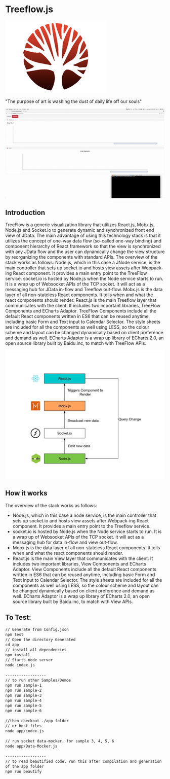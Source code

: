 
# Treeflow.js

![](/doc/treeflow.png)

"The purpose of art is washing the dust of daily life off our souls"

![](/doc/treeflow.gif)

## Introduction

TreeFlow is a generic visualization library that utilizes React.js, Mobx.js, Node.js and Socket.io to generate dynamic and synchronized front end view of JData. The main advantage of using this technology stack is that it utilizes the concept of one-way data flow (so-called one-way binding) and component hierarchy of React framework so that the view is synchronized with any JData flow and the user can dynamically change the view structure by reorganizing the components with standard APIs.
The overview of the stack works as follows: 
Node.js, which in this case a JNode service, is the main controller that sets up socket.io and hosts view assets after Webpack-ing React component. It provides a main entry point to the TreeFlow service.
socket.io is hosted by Node.js when the Node service starts to run. It is a wrap up of Websocket APIs of the TCP socket. It will act as a messaging hub for JData in-flow and Treeflow out-flow.
Mobx.js is the data layer of all non-stateless React components. It tells when and what the react components should render.
React.js is the main Treeflow layer that communicates with the client. It includes two important libraries, TreeFlow Components and ECharts Adaptor. TreeFlow Components include all the default  React components written in ES6 that can be reused anytime, including basic Form and Text input to Calendar Selector. The style sheets are included for all the components as well using LESS, so the colour scheme and layout can be changed dynamically based on client preference and demand as well. ECharts Adaptor is a wrap up library of ECharts 2.0, an open source library built by Baidu.inc, to match with TreeFlow APIs.

![](/doc/RMSN.jpg)

## How it works

The overview of the stack works as follows: 

- Node.js, which in this case a node service, is the main controller that sets up socket.io and hosts view assets after Webpack-ing React component. It provides a main entry point to the Treeflow service.
- socket.io is hosted by Node.js when the Node service starts to run. It is a wrap up of Websocket APIs of the TCP socket. It will act as a messaging hub for data in-flow and view out-flow.
- Mobx.js is the data layer of all non-stateless React components. It tells when and what the react components should render.
- React.js is the main View layer that communicates with the client. It includes two important libraries, View Components and ECharts Adaptor. View Components include all the default  React components written in ES6 that can be reused anytime, including basic Form and Text input to Calendar Selector. The style sheets are included for all the components as well using LESS, so the colour scheme and layout can be changed dynamically based on client preference and demand as well. ECharts Adaptor is a wrap up library of ECharts 2.0, an open source library built by Baidu.inc, to match with View APIs.

## To Test:
```
// Generate from Config.json
npm test 
// Open the directory Generated
cd app
// install all dependencies
npm install
// Starts node server
node index.js 

------------------
// to run other Samples/Demos
npm run sample-1
npm run sample-2
npm run sample-3
npm run sample-4
npm run sample-5
npm run sample-6

//then checkout ./app folder
// or host files
node app/index.js

// run socket data-mocker, for sample 3, 4, 5, 6
node app/Data-Mocker.js

------------------
// to read beautified code, run this after compilation and generation of the app folder
npm run beautify
```

